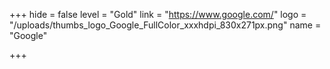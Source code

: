 +++
hide = false
level = "Gold"
link = "https://www.google.com/"
logo = "/uploads/thumbs_logo_Google_FullColor_xxxhdpi_830x271px.png"
name = "Google"

+++
